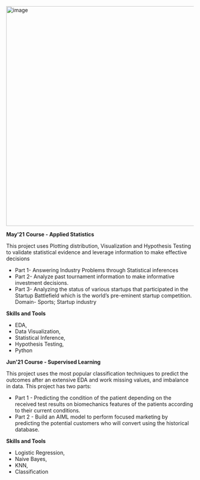 <img width="589" alt="image" src="https://user-images.githubusercontent.com/37983894/126452137-e4b0d41b-38f3-46a9-91c2-27aedc5ee439.png">


**May'21**
**Course - Applied Statistics**

This project uses Plotting distribution, Visualization and Hypothesis Testing to validate statistical evidence and leverage information to make effective decisions 

- Part 1- Answering Industry Problems through Statistical inferences 
- Part 2- Analyze past tournament information to make informative investment decisions. 
- Part 3- Analyzing the status of various startups that participated in the Startup Battlefield which is the world’s pre-eminent startup competition. Domain- Sports; Startup industry

**Skills and Tools**
- EDA, 
- Data Visualization, 
- Statistical Inference, 
- Hypothesis Testing, 
- Python


**Jun'21**
**Course - Supervised Learning**

This project uses the most popular classification techniques to predict the outcomes after an extensive EDA and work missing values, and imbalance in data. This project has two parts: 
- Part 1 - Predicting the condition of the patient depending on the received test results on biomechanics features of the patients according to their current conditions. 
- Part 2 - Build an AIML model to perform focused marketing by predicting the potential customers who will convert using the historical database.

**Skills and Tools**
- Logistic Regression, 
- Naive Bayes, 
- KNN, 
- Classification

